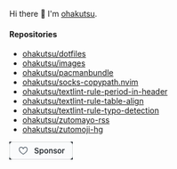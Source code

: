 Hi there 👋 I'm [ohakutsu](https://github.com/ohakutsu).

#### Repositories

- [ohakutsu/dotfiles](https://github.com/ohakutsu/dotfiles)
- [ohakutsu/images](https://github.com/ohakutsu/images)
- [ohakutsu/pacmanbundle](https://github.com/ohakutsu/pacmanbundle)
- [ohakutsu/socks-copypath.nvim](https://github.com/ohakutsu/socks-copypath.nvim)
- [ohakutsu/textlint-rule-period-in-header](https://github.com/ohakutsu/textlint-rule-period-in-header)
- [ohakutsu/textlint-rule-table-align](https://github.com/ohakutsu/textlint-rule-table-align)
- [ohakutsu/textlint-rule-typo-detection](https://github.com/ohakutsu/textlint-rule-typo-detection)
- [ohakutsu/zutomayo-rss](https://github.com/ohakutsu/zutomayo-rss)
- [ohakutsu/zutomoji-hg](https://github.com/ohakutsu/zutomoji-hg)

[![](/docs/sponsor-button.png)](https://github.com/sponsors/ohakutsu)
